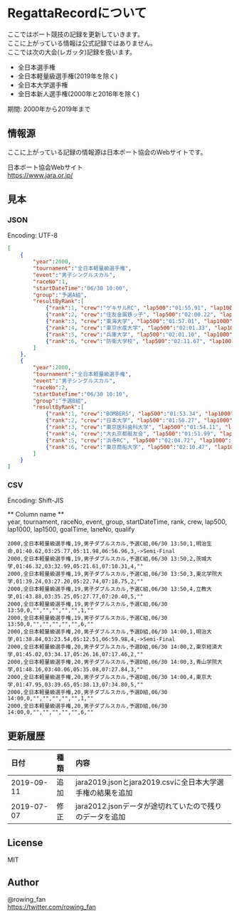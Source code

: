 # RegattaRecordについて

ここではボート競技の記録を更新していきます。  
ここに上がっている情報は公式記録ではありません。  
ここでは次の大会(レガッタ)記録を扱います。  

- 全日本選手権
- 全日本軽量級選手権(2019年を除く)
- 全日本大学選手権
- 全日本新人選手権(2000年と2016年を除く)

期間: 2000年から2019年まで  

## 情報源

ここに上がっている記録の情報源は日本ボート協会のWebサイトです。  

日本ボート協会Webサイト  
https://www.jara.or.jp/  

## 見本

### JSON

Encoding: UTF-8  

```json
[
	{
		"year":2000,
		"tournament":"全日本軽量級選手権",
		"event":"男子シングルスカル",
		"raceNo":1,
		"startDateTime":"06/30 10:00",
		"group":"予選A組",
		"resultByRank":[
			{"rank":1, "crew":"ゲキサルRC", "lap500":"01:55.91", "lap1000":"03:56.27", "lap1500":"06:00.51", "goalTime":"07:54.77", "laneNo":3, "qualify":"->Semi-Final"},
			{"rank":2, "crew":"住友金属鉄ッ子", "lap500":"02:00.22", "lap1000":"03:59.34", "lap1500":"06:01.14", "goalTime":"07:55.00", "laneNo":2, "qualify":""},
			{"rank":3, "crew":"東海大学", "lap500":"01:57.01", "lap1000":"03:57.19", "lap1500":"06:02.17", "goalTime":"08:06.88", "laneNo":6, "qualify":""},
			{"rank":4, "crew":"東京水産大学", "lap500":"02:01.33", "lap1000":"04:04.96", "lap1500":"06:11.02", "goalTime":"08:13.29", "laneNo":4, "qualify":""},
			{"rank":5, "crew":"兵庫大学", "lap500":"02:01.10", "lap1000":"04:05.25", "lap1500":"06:14.62", "goalTime":"08:18.46", "laneNo":5, "qualify":""},
			{"rank":6, "crew":"防衛大学校", "lap500":"02:11.67", "lap1000":"04:24.90", "lap1500":"06:41.68", "goalTime":"08:51.96", "laneNo":1, "qualify":""}
		]
	},
	{
		"year":2000,
		"tournament":"全日本軽量級選手権",
		"event":"男子シングルスカル",
		"raceNo":2,
		"startDateTime":"06/30 10:10",
		"group":"予選B組",
		"resultByRank":[
			{"rank":1, "crew":"BOMBERS", "lap500":"01:53.34", "lap1000":"03:50.05", "lap1500":"05:48.15", "goalTime":"07:43.91", "laneNo":5, "qualify":"->Semi-Final"},
			{"rank":2, "crew":"日本大学", "lap500":"01:50.27", "lap1000":"03:48.24", "lap1500":"05:48.96", "goalTime":"07:46.54", "laneNo":4, "qualify":""},
			{"rank":3, "crew":"東京医科歯科大学", "lap500":"01:54.11", "lap1000":"03:53.94", "lap1500":"05:57.78", "goalTime":"08:00.26", "laneNo":2, "qualify":""},
			{"rank":4, "crew":"大丸京都艇友会", "lap500":"01:51.99", "lap1000":"03:56.10", "lap1500":"06:06.64", "goalTime":"08:15.33", "laneNo":3, "qualify":""},
			{"rank":5, "crew":"浜寺RC", "lap500":"02:04.72", "lap1000":"04:16.94", "lap1500":"06:33.31", "goalTime":"08:39.17", "laneNo":1, "qualify":""},
			{"rank":6, "crew":"東京商船大学", "lap500":"02:10.47", "lap1000":"04:22.76", "lap1500":"06:34.39", "goalTime":"08:41.99", "laneNo":6, "qualify":""}
		]
	}
]
```

### CSV

Encoding: Shift-JIS  

** Column name **  
year, tournament, raceNo, event, group, startDateTime, rank, crew, lap500, lap1000, lap1500, goalTime, laneNo, qualify  

```csv
2000,全日本軽量級選手権,19,男子ダブルスカル,予選C組,06/30 13:50,1,明治生命,01:40.62,03:25.77,05:11.98,06:56.96,3,->Semi-Final
2000,全日本軽量級選手権,19,男子ダブルスカル,予選C組,06/30 13:50,2,茨城大学,01:46.32,03:32.99,05:21.61,07:10.31,4,""
2000,全日本軽量級選手権,19,男子ダブルスカル,予選C組,06/30 13:50,3,東北学院大学,01:39.24,03:27.20,05:22.74,07:18.75,2,""
2000,全日本軽量級選手権,19,男子ダブルスカル,予選C組,06/30 13:50,4,立教大学,01:43.88,03:35.25,05:27.77,07:20.40,5,""
2000,全日本軽量級選手権,19,男子ダブルスカル,予選C組,06/30 13:50,0,"","","","","",1,""
2000,全日本軽量級選手権,19,男子ダブルスカル,予選C組,06/30 13:50,0,"","","","","",6,""
2000,全日本軽量級選手権,20,男子ダブルスカル,予選D組,06/30 14:00,1,明治大学,01:38.84,03:23.54,05:12.51,06:59.98,4,->Semi-Final
2000,全日本軽量級選手権,20,男子ダブルスカル,予選D組,06/30 14:00,2,東京経済大学,01:45.02,03:34.17,05:26.16,07:17.46,2,""
2000,全日本軽量級選手権,20,男子ダブルスカル,予選D組,06/30 14:00,3,青山学院大学,01:48.16,03:40.06,05:35.08,07:27.84,3,""
2000,全日本軽量級選手権,20,男子ダブルスカル,予選D組,06/30 14:00,4,東京大学,01:47.95,03:39.65,05:38.13,07:34.80,5,""
2000,全日本軽量級選手権,20,男子ダブルスカル,予選D組,06/30 14:00,0,"","","","","",1,""
2000,全日本軽量級選手権,20,男子ダブルスカル,予選D組,06/30 14:00,0,"","","","","",6,""
```

## 更新履歴

| 日付 | 種類 | 内容 |
|:---|:---|:---|
|2019-09-11 |追加 |jara2019.jsonとjara2019.csvに全日本大学選手権の結果を追加 |
|2019-07-07 |修正 |jara2012.jsonデータが途切れていたので残りのデータを追加 |

## License

MIT  

## Author

@rowing_fan  
https://twitter.com/rowing_fan  
